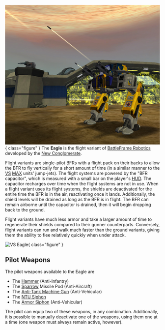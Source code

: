 ![[Eagle](Eagle.md)](../images/EagleFV.jpg){ class="figure" } The **Eagle**
is the flight variant of [BattleFrame Robotics](BattleFrame_Robotics.md)
developed by the [New Conglomerate](../etc/New_Conglomerate.md).

Flight variants are single-pilot BFRs with a flight pack on their backs to allow
the BFR to fly vertically for a short amount of time (in a similar manner to the
[VS](../etc/Vanu_Sovereignty.md) [MAX](../items/Mechanized_Assault_Exo-Suit.md)
units' jump-jets). The flight systems are powered by the "BFR capacitor", which
is measured with a small bar on the player's [HUD](../etc/Heads-up_Display.md).
The capacitor recharges over time when the flight systems are not in use. When a
flight variant uses its flight systems, the shields are deactivated for the
entire time the BFR is in the air, reactivating once it lands. Additionally, the
shield levels will be drained as long as the BFR is in flight. The BFR can
remain airborne until the capacitor is drained, then it will begin dropping back
to the ground.

Flight variants have much less armor and take a larger amount of time to
regenerate their shields compared to their gunner counterparts. Conversely,
flight variants can run and walk much faster than the ground variants, giving
them the ability to flee relatively quickly when under attack.

![
[VS](../etc/Vanu_Sovereignty.md) Eagle](../images/Vanu-Eagle.jpg){ class="figure" }

## Pilot Weapons

The pilot weapons available to the Eagle are

- The [Hammer](../items/Hammer.md) (Anti-Infantry)
- The [Sparrow](../items/Sparrow_(BFR).md) Missile Pod (Anti-Aircraft)
- The [Anti-Tank Machine Gun](../weapons/Anti-Tank_Machine_Gun.md)
  (Anti-Vehicular)
- The [NTU Siphon](../weapons/NTU_Siphon.md)
- The [Armor Siphon](../weapons/Armor_Siphon.md) (Anti-Vehicular)

The pilot can equip two of these weapons, in any combination. Additionally, it
is possible to manually deactivate one of the weapons, using them one at a time
(one weapon must always remain active, however).


